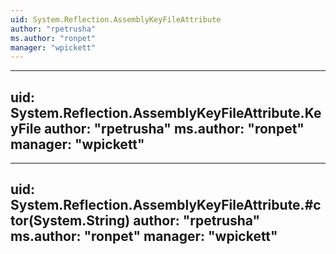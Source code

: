 ```yaml
---
uid: System.Reflection.AssemblyKeyFileAttribute
author: "rpetrusha"
ms.author: "ronpet"
manager: "wpickett"
---
```


---
uid: System.Reflection.AssemblyKeyFileAttribute.KeyFile
author: "rpetrusha"
ms.author: "ronpet"
manager: "wpickett"
---

---
uid: System.Reflection.AssemblyKeyFileAttribute.#ctor(System.String)
author: "rpetrusha"
ms.author: "ronpet"
manager: "wpickett"
---
